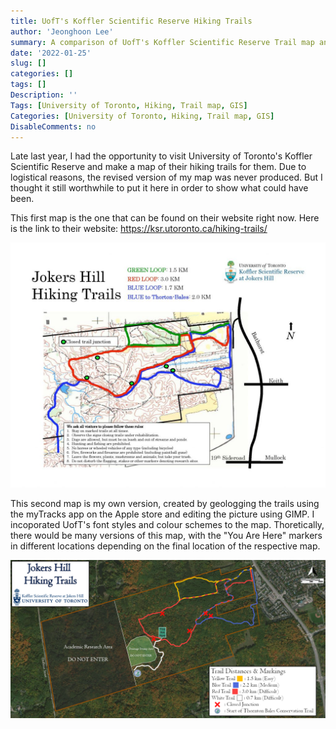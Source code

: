 ```yaml
---
title: UofT's Koffler Scientific Reserve Hiking Trails
author: 'Jeonghoon Lee'
summary: A comparison of UofT's Koffler Scientific Reserve Trail map and my revision
date: '2022-01-25'
slug: []
categories: []
tags: []
Description: ''
Tags: [University of Toronto, Hiking, Trail map, GIS]
Categories: [University of Toronto, Hiking, Trail map, GIS]
DisableComments: no
---
```


Late last year, I had the opportunity to visit University of Toronto's Koffler Scientific Reserve and make a map of their hiking trails for them. Due to logistical reasons, the revised version of my map was never produced. But I thought it still worthwhile to put it here in order to show what could have been.

This first map is the one that can be found on their website right now. Here is the link to their website: https://ksr.utoronto.ca/hiking-trails/

![original hiking trail map](images/Jokers-Hill-Hiking-Trial-Map-1024x796.jpg)

This second map is my own version, created by geologging the trails using the myTracks app on the Apple store and editing the picture using GIMP. I incoporated UofT's font styles and colour schemes to the map. Thoretically, there would be many versions of this map, with the "You Are Here" markers in different locations depending on the final location of the respective map.

![revised hiking trail map](images/KSR_Trail_Map_v2.4.png)